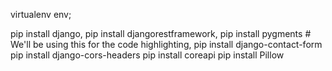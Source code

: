 virtualenv env;

pip install django,
pip install djangorestframework,
pip install pygments  # We'll be using this for the code highlighting,
pip install django-contact-form
pip install django-cors-headers
pip install coreapi
pip install Pillow